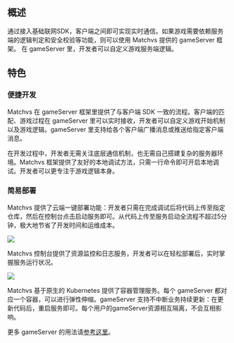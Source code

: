## 概述

通过接入基础联网SDK，客户端之间即可实现实时通信。如果游戏需要依赖服务端的逻辑判定和安全校验等功能，则可以使用 Matchvs 提供的 gameServer 框架。  在 gameServer 里，开发者可以自定义游戏服务端逻辑。

## 特色

### 便捷开发

Matchvs 在 gameServer 框架里提供了与客户端 SDK 一致的流程。客户端的匹配、游戏过程在 gameServer 里可以实时接收，开发者可以自定义游戏开始机制以及游戏逻辑。gameServer 里支持给各个客户端广播消息或推送给指定客户端消息。

在开发过程中，开发者无需关注底层通信机制，也无需自己搭建复杂的服务器环境。Matchvs 框架提供了友好的本地调试方法，只需一行命令即可开启本地调试。开发者可以更专注于游戏逻辑本身。 

### 简易部署

Matchvs 提供了云端一键部署功能：开发者只需在完成调试后将代码上传至指定仓库，然后在控制台点击启动服务即可。从代码上传至服务启动全流程不超过5分钟，极大地节省了开发时间和运维成本。

![](http://imgs.matchvs.com/static/gs_intr.png)



Matchvs 控制台提供了资源监控和日志服务，开发者可以在轻松部署后，实时掌握服务运行状况。

![](http://imgs.matchvs.com/static/gs_intr1.png)



  Matchvs 基于原生的 Kubernetes 提供了容器管理服务。每个 gameServer 都对应一个容器，可以进行弹性伸缩。gameServer 支持不中断业务持续更新：在更新代码后，重启服务即可。每个用户的gameServer资源相互隔离，不会互相影响。

更多 gameServer 的用法请[参考这里](http://www.matchvs.com/service?page=jsGsStart)。
